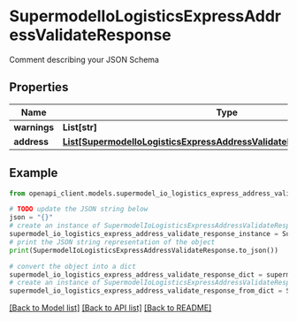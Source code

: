 # SupermodelIoLogisticsExpressAddressValidateResponse

Comment describing your JSON Schema

## Properties

Name | Type | Description | Notes
------------ | ------------- | ------------- | -------------
**warnings** | **List[str]** |  | [optional] 
**address** | [**List[SupermodelIoLogisticsExpressAddressValidateResponseAddressInner]**](SupermodelIoLogisticsExpressAddressValidateResponseAddressInner.md) |  | [optional] 

## Example

```python
from openapi_client.models.supermodel_io_logistics_express_address_validate_response import SupermodelIoLogisticsExpressAddressValidateResponse

# TODO update the JSON string below
json = "{}"
# create an instance of SupermodelIoLogisticsExpressAddressValidateResponse from a JSON string
supermodel_io_logistics_express_address_validate_response_instance = SupermodelIoLogisticsExpressAddressValidateResponse.from_json(json)
# print the JSON string representation of the object
print(SupermodelIoLogisticsExpressAddressValidateResponse.to_json())

# convert the object into a dict
supermodel_io_logistics_express_address_validate_response_dict = supermodel_io_logistics_express_address_validate_response_instance.to_dict()
# create an instance of SupermodelIoLogisticsExpressAddressValidateResponse from a dict
supermodel_io_logistics_express_address_validate_response_from_dict = SupermodelIoLogisticsExpressAddressValidateResponse.from_dict(supermodel_io_logistics_express_address_validate_response_dict)
```
[[Back to Model list]](../README.md#documentation-for-models) [[Back to API list]](../README.md#documentation-for-api-endpoints) [[Back to README]](../README.md)


